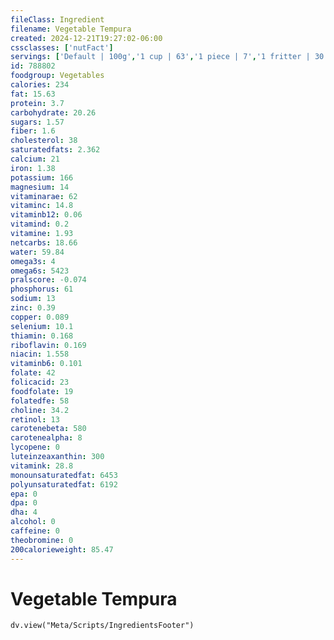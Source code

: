 ```yaml
---
fileClass: Ingredient
filename: Vegetable Tempura
created: 2024-12-21T19:27:02-06:00
cssclasses: ['nutFact']
servings: ['Default | 100g','1 cup | 63','1 piece | 7','1 fritter | 30']
id: 788802
foodgroup: Vegetables
calories: 234
fat: 15.63
protein: 3.7
carbohydrate: 20.26
sugars: 1.57
fiber: 1.6
cholesterol: 38
saturatedfats: 2.362
calcium: 21
iron: 1.38
potassium: 166
magnesium: 14
vitaminarae: 62
vitaminc: 14.8
vitaminb12: 0.06
vitamind: 0.2
vitamine: 1.93
netcarbs: 18.66
water: 59.84
omega3s: 4
omega6s: 5423
pralscore: -0.074
phosphorus: 61
sodium: 13
zinc: 0.39
copper: 0.089
selenium: 10.1
thiamin: 0.168
riboflavin: 0.169
niacin: 1.558
vitaminb6: 0.101
folate: 42
folicacid: 23
foodfolate: 19
folatedfe: 58
choline: 34.2
retinol: 13
carotenebeta: 580
carotenealpha: 8
lycopene: 0
luteinzeaxanthin: 300
vitamink: 28.8
monounsaturatedfat: 6453
polyunsaturatedfat: 6192
epa: 0
dpa: 0
dha: 4
alcohol: 0
caffeine: 0
theobromine: 0
200calorieweight: 85.47
---
```


# Vegetable Tempura

```dataviewjs
dv.view("Meta/Scripts/IngredientsFooter")
```